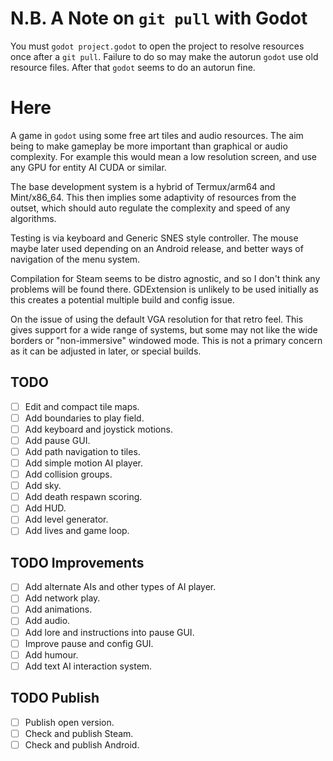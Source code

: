 # N.B. A Note on `git pull` with Godot

You must `godot project.godot` to open the project to resolve resources once
after a `git pull`. Failure to do so may make the autorun `godot` use old
resource files. After that `godot` seems to do an autorun fine.

# Here

A game in `godot` using some free art tiles and audio resources. The aim being
to make gameplay be more important than graphical or audio complexity. For
example this would mean a low resolution screen, and use any GPU for entity
AI CUDA or similar.

The base development system is a hybrid of Termux/arm64 and Mint/x86_64. This
then implies some adaptivity of resources from the outset, which should auto
regulate the complexity and speed of any algorithms.

Testing is via keyboard and Generic SNES style controller. The mouse maybe
later used depending on an Android release, and better ways of navigation of
the menu system.

Compilation for Steam seems to be distro agnostic, and so I don't think any
problems will be found there. GDExtension is unlikely to be used initially
as this creates a potential multiple build and config issue.

On the issue of using the default VGA resolution for that retro feel. This
gives support for a wide range of systems, but some may not like the wide
borders or "non-immersive" windowed mode. This is not a primary concern
as it can be adjusted in later, or special builds.

## TODO

- [ ] Edit and compact tile maps.
- [ ] Add boundaries to play field.
- [ ] Add keyboard and joystick motions.
- [ ] Add pause GUI.
- [ ] Add path navigation to tiles.
- [ ] Add simple motion AI player.
- [ ] Add collision groups.
- [ ] Add sky.
- [ ] Add death respawn scoring.
- [ ] Add HUD.
- [ ] Add level generator.
- [ ] Add lives and game loop.

## TODO Improvements

- [ ] Add alternate AIs and other types of AI player.
- [ ] Add network play.
- [ ] Add animations.
- [ ] Add audio.
- [ ] Add lore and instructions into pause GUI.
- [ ] Improve pause and config GUI.
- [ ] Add humour.
- [ ] Add text AI interaction system.

## TODO Publish

- [ ] Publish open version.
- [ ] Check and publish Steam.
- [ ] Check and publish Android.
